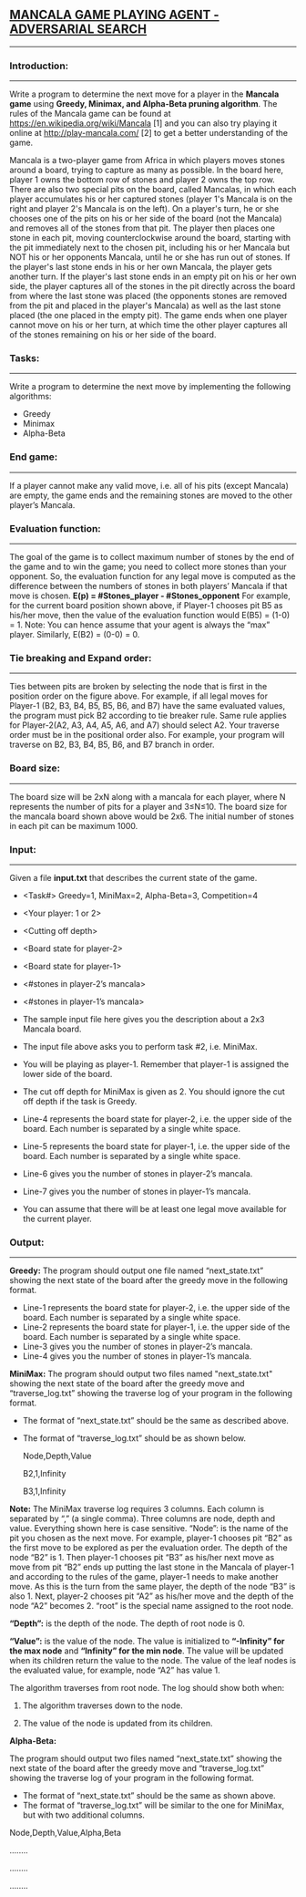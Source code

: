 ## <u>MANCALA GAME PLAYING AGENT - ADVERSARIAL SEARCH</u>
---------------------------------------------------------

### Introduction:
-----------------

Write a program to determine the next move for a player in the <b>Mancala game</b> using <b>Greedy, Minimax, and Alpha-Beta pruning algorithm</b>. The rules of the Mancala game can be found at https://en.wikipedia.org/wiki/Mancala [1] and you can also try playing it online at http://play-mancala.com/ [2] to get a better understanding of the game.

Mancala is a two-player game from Africa in which players moves stones around a board, trying to capture as many as possible. In the board here, player 1 owns the bottom row of stones and player 2 owns the top row. There are also two special pits on the board, called Mancalas, in which each player accumulates his or her captured stones (player 1's Mancala is on the right and player 2's Mancala is on the left).
On a player's turn, he or she chooses one of the pits on his or her side of the board (not the Mancala) and removes all of the stones from that pit. The player then places one stone in each pit, moving counterclockwise around the board, starting with the pit immediately next to the chosen pit, including his or her Mancala but NOT his or her opponents Mancala, until he or she has run out of stones. If the player's last stone ends in his or her own Mancala, the player gets another turn. If the player's last stone ends in an empty pit on his or her own side, the player captures all of the stones in the pit directly across the board from where the last stone was placed (the opponents stones are removed from the pit and placed in the player's Mancala) as well as the last stone placed (the one placed in the empty pit). The game ends when one player cannot move on his or her turn, at which time the other player captures all of the stones remaining on his or her side of the board.

### Tasks:
----------

Write a program to determine the next move by implementing the following algorithms:
* Greedy
* Minimax
* Alpha-Beta

### End game:
-------------

If a player cannot make any valid move, i.e. all of his pits (except Mancala) are empty, the game ends and the remaining stones are moved to the other player’s Mancala.

### Evaluation function:
------------------------

The goal of the game is to collect maximum number of stones by the end of the game and to win the game; you need to collect more stones than your opponent. So, the evaluation function for any legal move is computed as the difference between the numbers of stones in both players’ Mancala if that move is chosen.
<b>E(p) = #Stones_player - #Stones_opponent</b>
For example, for the current board position shown above, if Player-1 chooses pit B5 as his/her move, then the value of the evaluation function would E(B5) = (1-0) = 1. Note: You can hence assume that your agent is always the “max” player. Similarly, E(B2) = (0-0) = 0.

### Tie breaking and Expand order:
----------------------------------

Ties between pits are broken by selecting the node that is first in the position order on the figure above. For example, if all legal moves for Player-1 (B2, B3, B4, B5, B5, B6, and B7) have the same evaluated values, the program must pick B2 according to tie breaker rule. Same rule applies for Player-2(A2, A3, A4, A5, A6, and A7) should select A2.
Your traverse order must be in the positional order also. For example, your program will traverse on B2, B3, B4, B5, B6, and B7 branch in order.

### Board size:
---------------

The board size will be 2xN along with a mancala for each player, where N represents the number of pits for a player and 3≤N≤10. The board size for the mancala board shown above would be 2x6. The initial number of stones in each pit can be maximum 1000.

### Input:
----------

Given a file <b>input.txt</b> that describes the current state of the game.
* \<Task#\> Greedy=1, MiniMax=2, Alpha-Beta=3, Competition=4
* \<Your player: 1 or 2\>
* \<Cutting off depth\>
* \<Board state for player-2\>
* \<Board state for player-1\>
* \<#stones in player-2’s mancala\>
* \<#stones in player-1’s mancala\>

* The sample input file here gives you the description about a 2x3 Mancala board.
* The input file above asks you to perform task #2, i.e. MiniMax.
* You will be playing as player-1. Remember that player-1 is assigned the lower side of the board.
* The cut off depth for MiniMax is given as 2. You should ignore the cut off depth if the task is Greedy.
* Line-4 represents the board state for player-2, i.e. the upper side of the board. Each number is separated by a single white space.
* Line-5 represents the board state for player-1, i.e. the upper side of the board. Each number is separated by a single white space.
* Line-6 gives you the number of stones in player-2’s mancala.
* Line-7 gives you the number of stones in player-1’s mancala.
* You can assume that there will be at least one legal move available for the current player.

### Output:
-----------

<b>Greedy:</b>
The program should output one file named “next_state.txt” showing the next state of the board after the greedy move in the following format.

* Line-1 represents the board state for player-2, i.e. the upper side of the board. Each number is separated by a single white space.
* Line-2 represents the board state for player-1, i.e. the upper side of the board. Each number is separated by a single white space.
* Line-3 gives you the number of stones in player-2’s mancala.
* Line-4 gives you the number of stones in player-1’s mancala.


<b>MiniMax:</b>
The program should output two files named "next_state.txt" showing the next state of the board after the greedy move and “traverse_log.txt” showing the traverse log of your program in the following format.
* The format of “next_state.txt” should be the same as described above.
* The format of “traverse_log.txt” should be as shown below.
    
    Node,Depth,Value

    B2,1,Infinity
    
    B3,1,Infinity

<b>Note:</b> The MiniMax traverse log requires 3 columns. Each column is separated by “,” (a single comma). Three columns are node, depth and value. Everything shown here is case sensitive.
“Node”: is the name of the pit you chosen as the next move. For example, player-1 chooses pit “B2” as the first move to be explored as per the evaluation order. The depth of the node “B2” is 1. Then player-1 chooses pit “B3” as his/her next move as move from pit “B2” ends up putting the last stone in the Mancala of player-1 and according to the rules of the game, player-1 needs to make another move. As this is the turn from the same player, the depth of the node “B3” is also 1. Next, player-2 chooses pit “A2” as his/her move and the depth of the node “A2” becomes 2. “root” is the special name assigned to the root node.

<b>“Depth”:</b> is the depth of the node. The depth of root node is 0.

<b>“Value”:</b> is the value of the node. The value is initialized to <b>“-Infinity” for the max node</b> and <b>“Infinity” for the min node</b>. The value will be updated when its children return the value to the node. The value of the leaf nodes is the evaluated value, for example, node “A2” has value 1.

The algorithm traverses from root node. The log should show both when:

1) The algorithm traverses down to the node.

2) The value of the node is updated from its children.

<b>Alpha-Beta:</b>

The program should output two files named “next_state.txt” showing the next state of the board after the greedy move and “traverse_log.txt” showing the traverse log of your program in the following format.
* The format of “next_state.txt” should be the same as shown above.
* The format of “traverse_log.txt” will be similar to the one for MiniMax, but with two additional columns.

Node,Depth,Value,Alpha,Beta

........

........

........
